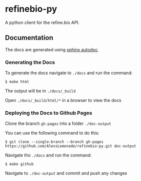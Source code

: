 # refinebio-py	
A python client for the refine.bio API.

## Documentation

The docs are generated using [sphinx autodoc](https://www.sphinx-doc.org/en/master/usage/extensions/autodoc.html).

### Generating the Docs

To generate the docs navigate to `./docs` and run the command:

```
$ make html
```

The output will be in `./docs/_build`

Open `./docs/_build/html/*` in a browser to view the docs

### Deploying the Docs to Github Pages

Clone the branch `gh-pages` into a folder `./doc-output`

You can use the following command to do this:

```
$ git clone --single-branch --branch gh-pages https://github.com/AlexsLemonade/refinebio-py.git doc-output
```

Navigate tho `./docs` and run the command:

```
$ make github
```

Navigate to `./doc-output` and commit and push any changes
